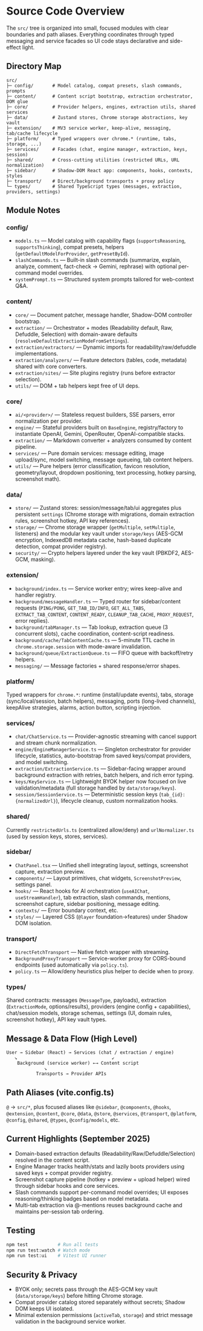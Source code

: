 # Source Code Overview

The `src/` tree is organized into small, focused modules with clear boundaries and path aliases. Everything coordinates through typed messaging and service facades so UI code stays declarative and side-effect light.

## Directory Map

```
src/
├─ config/       # Model catalog, compat presets, slash commands, prompts
├─ content/      # Content script bootstrap, extraction orchestrator, DOM glue
├─ core/         # Provider helpers, engines, extraction utils, shared services
├─ data/         # Zustand stores, Chrome storage abstractions, key vault
├─ extension/    # MV3 service worker, keep-alive, messaging, tab/cache lifecycle
├─ platform/     # Typed wrappers over chrome.* (runtime, tabs, storage, ...)
├─ services/     # Facades (chat, engine manager, extraction, keys, session)
├─ shared/       # Cross-cutting utilities (restricted URLs, URL normalization)
├─ sidebar/      # Shadow-DOM React app: components, hooks, contexts, styles
├─ transport/    # Direct/background transports + proxy policy
└─ types/        # Shared TypeScript types (messages, extraction, providers, settings)
```

## Module Notes

### config/

- `models.ts` — Model catalog with capability flags (`supportsReasoning`, `supportsThinking`), compat presets, helpers (`getDefaultModelForProvider`, `getPresetById`).
- `slashCommands.ts` — Built-in slash commands (summarize, explain, analyze, comment, fact-check → Gemini, rephrase) with optional per-command model overrides.
- `systemPrompt.ts` — Structured system prompts tailored for web-context Q&A.

### content/

- `core/` — Document patcher, message handler, Shadow-DOM controller bootstrap.
- `extraction/` — Orchestrator + modes (Readability default, Raw, Defuddle, Selection) with domain-aware defaults (`resolveDefaultExtractionModeFromSettings`).
- `extraction/extractors/` — Dynamic imports for readability/raw/defuddle implementations.
- `extraction/analyzers/` — Feature detectors (tables, code, metadata) shared with core converters.
- `extraction/sites/` — Site plugins registry (runs before extractor selection).
- `utils/` — DOM + tab helpers kept free of UI deps.

### core/

- `ai/<provider>/` — Stateless request builders, SSE parsers, error normalization per provider.
- `engine/` — Stateful providers built on `BaseEngine`, registry/factory to instantiate OpenAI, Gemini, OpenRouter, OpenAI-compatible stacks.
- `extraction/` — Markdown converter + analyzers consumed by content pipeline.
- `services/` — Pure domain services: message editing, image upload/sync, model switching, message queueing, tab content helpers.
- `utils/` — Pure helpers (error classification, favicon resolution, geometry/layout, dropdown positioning, text processing, hotkey parsing, screenshot math).

### data/

- `store/` — Zustand stores: session/message/tab/ui aggregates plus persistent `settings` (Chrome storage with migrations, domain extraction rules, screenshot hotkey, API key references).
- `storage/` — Chrome storage wrapper (`getMultiple`, `setMultiple`, listeners) and the modular key vault under `storage/keys` (AES-GCM encryption, IndexedDB metadata cache, hash-based duplicate detection, compat provider registry).
- `security/` — Crypto helpers layered under the key vault (PBKDF2, AES-GCM, masking).

### extension/

- `background/index.ts` — Service worker entry; wires keep-alive and handler registry.
- `background/messageHandler.ts` — Typed router for sidebar/content requests (`PING/PONG`, `GET_TAB_ID/INFO`, `GET_ALL_TABS`, `EXTRACT_TAB_CONTENT`, `CONTENT_READY`, `CLEANUP_TAB_CACHE`, `PROXY_REQUEST`, error replies).
- `background/tabManager.ts` — Tab lookup, extraction queue (3 concurrent slots), cache coordination, content-script readiness.
- `background/cache/TabContentCache.ts` — 5-minute TTL cache in `chrome.storage.session` with mode-aware invalidation.
- `background/queue/ExtractionQueue.ts` — FIFO queue with backoff/retry helpers.
- `messaging/` — Message factories + shared response/error shapes.

### platform/

Typed wrappers for `chrome.*`: runtime (install/update events), tabs, storage (sync/local/session, batch helpers), messaging, ports (long-lived channels), keepAlive strategies, alarms, action button, scripting injection.

### services/

- `chat/ChatService.ts` — Provider-agnostic streaming with cancel support and stream chunk normalization.
- `engine/EngineManagerService.ts` — Singleton orchestrator for provider lifecycle, statistics, auto-bootstrap from saved keys/compat providers, and model switching.
- `extraction/ExtractionService.ts` — Sidebar-facing wrapper around background extraction with retries, batch helpers, and rich error typing.
- `keys/KeyService.ts` — Lightweight BYOK helper now focused on live validation/metadata (full storage handled by `data/storage/keys`).
- `session/SessionService.ts` — Deterministic session keys (`tab_{id}:{normalizedUrl}`), lifecycle cleanup, custom normalization hooks.

### shared/

Currently `restrictedUrls.ts` (centralized allow/deny) and `urlNormalizer.ts` (used by session keys, stores, services).

### sidebar/

- `ChatPanel.tsx` — Unified shell integrating layout, settings, screenshot capture, extraction preview.
- `components/` — Layout primitives, chat widgets, `ScreenshotPreview`, settings panel.
- `hooks/` — React hooks for AI orchestration (`useAIChat`, `useStreamHandler`), tab extraction, slash commands, mentions, screenshot capture, sidebar positioning, message editing.
- `contexts/` — Error boundary context, etc.
- `styles/` — Layered CSS (`@layer` foundation→features) under Shadow DOM isolation.

### transport/

- `DirectFetchTransport` — Native fetch wrapper with streaming.
- `BackgroundProxyTransport` — Service-worker proxy for CORS-bound endpoints (used automatically via `policy.ts`).
- `policy.ts` — Allow/deny heuristics plus helper to decide when to proxy.

### types/

Shared contracts: messages (`MessageType`, payloads), extraction (`ExtractionMode`, options/results), providers (engine config + capabilities), chat/session models, storage schemas, settings (UI, domain rules, screenshot hotkey), API key vault types.

## Message & Data Flow (High Level)

```
User → Sidebar (React) → Services (chat / extraction / engine)
   ↘                                   ↙
    Background (service worker) ←→ Content script
              ↘
           Transports → Provider APIs
```

## Path Aliases (vite.config.ts)

`@` → `src/*`, plus focused aliases like `@sidebar`, `@components`, `@hooks`, `@extension`, `@content`, `@core`, `@data`, `@store`, `@services`, `@transport`, `@platform`, `@config`, `@shared`, `@types`, `@config/models`, etc.

## Current Highlights (September 2025)

- Domain-based extraction defaults (Readability/Raw/Defuddle/Selection) resolved in the content script.
- Engine Manager tracks health/stats and lazily boots providers using saved keys + compat provider registry.
- Screenshot capture pipeline (hotkey + preview + upload helper) wired through sidebar hooks and core services.
- Slash commands support per-command model overrides; UI exposes reasoning/thinking badges based on model metadata.
- Multi-tab extraction via @-mentions reuses background cache and maintains per-session tab ordering.

## Testing

```bash
npm test           # Run all tests
npm run test:watch # Watch mode
npm run test:ui    # Vitest UI runner
```

## Security & Privacy

- BYOK only; secrets pass through the AES-GCM key vault (`data/storage/keys`) before hitting Chrome storage.
- Compat provider catalog stored separately without secrets; Shadow DOM keeps UI isolated.
- Minimal extension permissions (`activeTab`, `storage`) and strict message validation in the background service worker.
